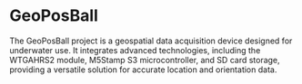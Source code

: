 # GeoPosBall
The GeoPosBall project is a geospatial data acquisition device designed for underwater use. It integrates advanced technologies, including the WTGAHRS2 module, M5Stamp S3 microcontroller, and SD card storage, providing a versatile solution for accurate location and orientation data.
